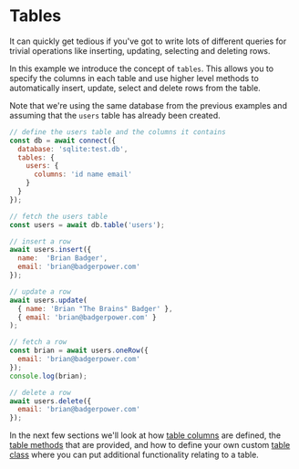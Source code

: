 # Tables

It can quickly get tedious if you've got to write lots of different
queries for trivial operations like inserting, updating, selecting
and deleting rows.

In this example we introduce the concept of `tables`.  This allows you
to specify the columns in each table and use higher level methods to
automatically insert, update, select and delete rows from the table.

Note that we're using the same database from the previous examples
and assuming that the `users` table has already been created.

```js
// define the users table and the columns it contains
const db = await connect({
  database: 'sqlite:test.db',
  tables: {
    users: {
      columns: 'id name email'
    }
  }
});

// fetch the users table
const users = await db.table('users');

// insert a row
await users.insert({
  name:  'Brian Badger',
  email: 'brian@badgerpower.com'
});

// update a row
await users.update(
  { name: 'Brian "The Brains" Badger' },
  { email: 'brian@badgerpower.com' }
);

// fetch a row
const brian = await users.oneRow({
  email: 'brian@badgerpower.com'
});
console.log(brian);

// delete a row
await users.delete({
  email: 'brian@badgerpower.com'
});
```

In the next few sections we'll look at how [table columns](manual/table_columns.html)
are defined, the [table methods](manual/table_methods.html) that are provided, and how
to define your own custom [table class](manual/table_class.html) where you can put
additional functionality relating to a table.
